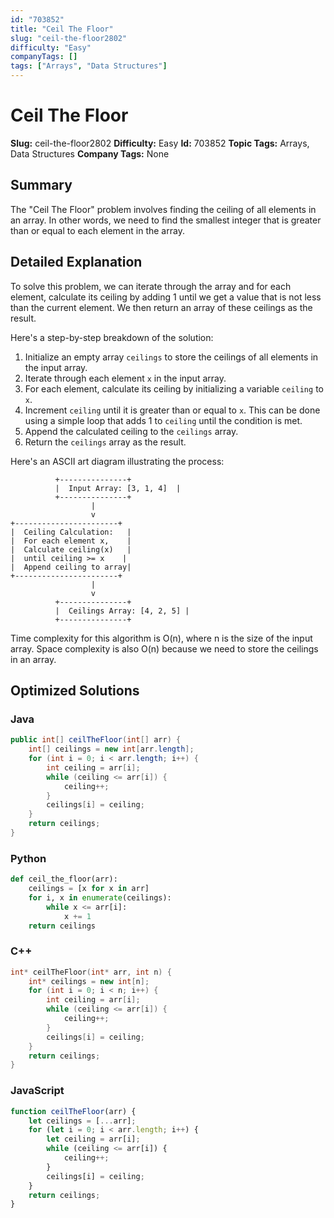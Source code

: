 ```yaml
---
id: "703852"
title: "Ceil The Floor"
slug: "ceil-the-floor2802"
difficulty: "Easy"
companyTags: []
tags: ["Arrays", "Data Structures"]
---
```


**Ceil The Floor**
================

**Slug:** ceil-the-floor2802
**Difficulty:** Easy
**Id:** 703852
**Topic Tags:** Arrays, Data Structures
**Company Tags:** None

## Summary
The "Ceil The Floor" problem involves finding the ceiling of all elements in an array. In other words, we need to find the smallest integer that is greater than or equal to each element in the array.

## Detailed Explanation
To solve this problem, we can iterate through the array and for each element, calculate its ceiling by adding 1 until we get a value that is not less than the current element. We then return an array of these ceilings as the result.

Here's a step-by-step breakdown of the solution:

1. Initialize an empty array `ceilings` to store the ceilings of all elements in the input array.
2. Iterate through each element `x` in the input array.
3. For each element, calculate its ceiling by initializing a variable `ceiling` to `x`.
4. Increment `ceiling` until it is greater than or equal to `x`. This can be done using a simple loop that adds 1 to `ceiling` until the condition is met.
5. Append the calculated ceiling to the `ceilings` array.
6. Return the `ceilings` array as the result.

Here's an ASCII art diagram illustrating the process:
```
          +---------------+
          |  Input Array: [3, 1, 4]  |
          +---------------+
                  |
                  v
+-----------------------+
|  Ceiling Calculation:   |
|  For each element x,    |
|  Calculate ceiling(x)   |
|  until ceiling >= x    |
|  Append ceiling to array|
+-----------------------+
                  |
                  v
          +---------------+
          |  Ceilings Array: [4, 2, 5] |
          +---------------+
```
Time complexity for this algorithm is O(n), where n is the size of the input array. Space complexity is also O(n) because we need to store the ceilings in an array.

## Optimized Solutions

### Java
```java
public int[] ceilTheFloor(int[] arr) {
    int[] ceilings = new int[arr.length];
    for (int i = 0; i < arr.length; i++) {
        int ceiling = arr[i];
        while (ceiling <= arr[i]) {
            ceiling++;
        }
        ceilings[i] = ceiling;
    }
    return ceilings;
}
```

### Python
```python
def ceil_the_floor(arr):
    ceilings = [x for x in arr]
    for i, x in enumerate(ceilings):
        while x <= arr[i]:
            x += 1
    return ceilings
```

### C++
```cpp
int* ceilTheFloor(int* arr, int n) {
    int* ceilings = new int[n];
    for (int i = 0; i < n; i++) {
        int ceiling = arr[i];
        while (ceiling <= arr[i]) {
            ceiling++;
        }
        ceilings[i] = ceiling;
    }
    return ceilings;
}
```

### JavaScript
```javascript
function ceilTheFloor(arr) {
    let ceilings = [...arr];
    for (let i = 0; i < arr.length; i++) {
        let ceiling = arr[i];
        while (ceiling <= arr[i]) {
            ceiling++;
        }
        ceilings[i] = ceiling;
    }
    return ceilings;
}
```